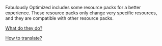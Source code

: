 Fabulously Optimized includes some resource packs for a better experience. These resource packs only change very specific resources, and they are compatible with other resource packs.

[What do they do?](https://fabulously-optimized.gitbook.io/modpack/readme/changed-options#resource-packs)

[How to translate?](https://fabulously-optimized.gitbook.io/modpack/readme/language-support#mod-menu-helper)

